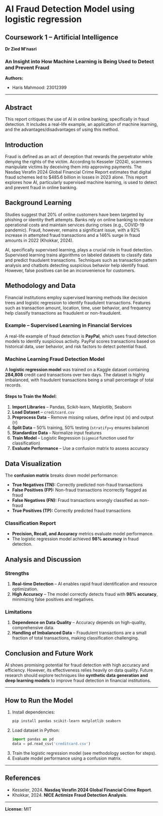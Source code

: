 # AI Fraud Detection Model using logistic regression

## Coursework 1 – Artificial Intelligence  
**Dr Zied M’nasri**  

### An Insight into How Machine Learning is Being Used to Detect and Prevent Fraud  

**Authors:**  
- Haris Mahmood: 23012399  

---

## Abstract
This report critiques the use of AI in online banking, specifically in fraud detection. It includes a real-life example, an application of machine learning, and the advantages/disadvantages of using this method.

## Introduction
Fraud is defined as an act of deception that rewards the perpetrator while denying the rights of the victim. According to Kesseler (2024), scammers manipulate victims by deceiving them into approving payments. The Nasdaq Verafin 2024 Global Financial Crime Report estimates that digital fraud schemes led to $485.6 billion in losses in 2023 alone. This report explores how AI, particularly supervised machine learning, is used to detect and prevent fraud in online banking.

## Background Learning
Studies suggest that 20% of online customers have been targeted by phishing or identity theft attempts. Banks rely on online banking to reduce operational costs and maintain services during crises (e.g., COVID-19 pandemic). Fraud, however, remains a significant issue, with a 92% increase in attempted fraud transactions and a 146% surge in fraud amounts in 2022 (Khokkar, 2024).

AI, specifically supervised learning, plays a crucial role in fraud detection. Supervised learning trains algorithms on labeled datasets to classify data and predict fraudulent transactions. Techniques such as transaction pattern analysis and chatbots detecting suspicious behavior help identify fraud. However, false positives can be an inconvenience for customers.

## Methodology and Data
Financial institutions employ supervised learning methods like decision trees and logistic regression to identify fraudulent transactions. Features such as transaction amount, location, time, user behavior, and frequency help classify transactions as fraudulent or non-fraudulent.

### Example – Supervised Learning in Financial Services
A real-life example of fraud detection is **PayPal**, which uses fraud detection models to identify suspicious activity. PayPal scores transactions based on historical data, user behavior, and risk factors to detect potential fraud.

### Machine Learning Fraud Detection Model
A **logistic regression model** was trained on a Kaggle dataset containing **284,808** credit card transactions over two days. The dataset is highly imbalanced, with fraudulent transactions being a small percentage of total records.

#### Steps to Train the Model:
1. **Import Libraries** – Pandas, Scikit-learn, Matplotlib, Seaborn
2. **Load Dataset** – `creditcard.csv`
3. **Preprocess Data** – Remove missing values, define input (`X`) and output (`Y`)
4. **Split Data** – 50% training, 50% testing (`stratify=y` ensures balance)
5. **Standardize Data** – Normalize input features
6. **Train Model** – Logistic Regression (`sigmoid` function used for classification)
7. **Evaluate Performance** – Use a confusion matrix to assess accuracy

## Data Visualization
The **confusion matrix** breaks down model performance:
- **True Negatives (TN):** Correctly predicted non-fraud transactions
- **False Positives (FP):** Non-fraud transactions incorrectly flagged as fraud
- **False Negatives (FN):** Fraud transactions wrongly classified as non-fraud
- **True Positives (TP):** Correctly predicted fraud transactions

### Classification Report
- **Precision, Recall, and Accuracy** metrics evaluate model performance.
- The logistic regression model achieved **98% accuracy** in fraud detection.

## Analysis and Discussion
### Strengths
1. **Real-time Detection** – AI enables rapid fraud identification and resource optimization.
2. **High Accuracy** – The model correctly detects fraud with **98% accuracy**, minimizing false positives and negatives.

### Limitations
1. **Dependence on Data Quality** – Accuracy depends on high-quality, comprehensive data.
2. **Handling of Imbalanced Data** – Fraudulent transactions are a small fraction of total transactions, making classification challenging.

## Conclusion and Future Work
AI shows promising potential for fraud detection with high accuracy and efficiency. However, its effectiveness relies heavily on data quality. Future research should explore techniques like **synthetic data generation and deep learning models** to improve fraud detection in financial institutions.

---

## How to Run the Model
1. Install dependencies:  
   ```bash
   pip install pandas scikit-learn matplotlib seaborn
   ```
2. Load dataset in Python:
   ```python
   import pandas as pd
   data = pd.read_csv('creditcard.csv')
   ```
3. Train the logistic regression model (see methodology section for steps).
4. Evaluate model performance using a confusion matrix.

---

## References
- Kesseler, 2024. **Nasdaq Verafin 2024 Global Financial Crime Report**.
- Khokkar, 2024. **NICE Actimize Fraud Detection Analysis**.

---

**License:** MIT
